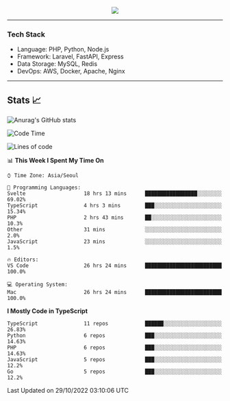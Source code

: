 <p align="center">
  <a href="https://github.com/jin-wk">
    <img src="https://hits.seeyoufarm.com/api/count/incr/badge.svg?url=https%3A%2F%2Fgithub.com%2Fjin-wk&count_bg=%23C83D75&title_bg=%23555555&icon=&icon_color=%23E7E7E7&title=Hits&edge_flat=false"/>
  </a>
</p>

---

### Tech Stack
  - Language: PHP, Python, Node.js
  - Framework: Laravel, FastAPI, Express
  - Data Storage: MySQL, Redis
  - DevOps: AWS, Docker, Apache, Nginx

---

## Stats 📈
  
![Anurag's GitHub stats](https://github-readme-stats.vercel.app/api?username=jin-wk&show_icons=true&count_private=true&theme=dracula)


<!--START_SECTION:waka-->
![Code Time](http://img.shields.io/badge/Code%20Time-157%20hrs%2036%20mins-blue)

![Lines of code](https://img.shields.io/badge/From%20Hello%20World%20I%27ve%20Written-249%20Thousand%20lines%20of%20code-blue)

📊 **This Week I Spent My Time On** 

```text
⌚︎ Time Zone: Asia/Seoul

💬 Programming Languages: 
Svelte                   18 hrs 13 mins      █████████████████░░░░░░░░   69.02% 
TypeScript               4 hrs 3 mins        ███░░░░░░░░░░░░░░░░░░░░░░   15.34% 
PHP                      2 hrs 43 mins       ██░░░░░░░░░░░░░░░░░░░░░░░   10.3% 
Other                    31 mins             ░░░░░░░░░░░░░░░░░░░░░░░░░   2.0% 
JavaScript               23 mins             ░░░░░░░░░░░░░░░░░░░░░░░░░   1.5%

🔥 Editors: 
VS Code                  26 hrs 24 mins      █████████████████████████   100.0%

💻 Operating System: 
Mac                      26 hrs 24 mins      █████████████████████████   100.0%

```

**I Mostly Code in TypeScript** 

```text
TypeScript               11 repos            ██████░░░░░░░░░░░░░░░░░░░   26.83% 
Python                   6 repos             ███░░░░░░░░░░░░░░░░░░░░░░   14.63% 
PHP                      6 repos             ███░░░░░░░░░░░░░░░░░░░░░░   14.63% 
JavaScript               5 repos             ███░░░░░░░░░░░░░░░░░░░░░░   12.2% 
Go                       5 repos             ███░░░░░░░░░░░░░░░░░░░░░░   12.2%

```



 Last Updated on 29/10/2022 03:10:06 UTC
<!--END_SECTION:waka-->
